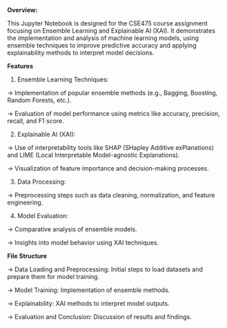 ****Overview:****


This Jupyter Notebook is designed for the CSE475 course assignment focusing on Ensemble Learning and Explainable AI (XAI). It demonstrates the implementation and analysis of machine learning models, using ensemble techniques to improve predictive accuracy and applying explainability methods to interpret model decisions.

**Features**


1) Ensemble Learning Techniques:

-> Implementation of popular ensemble methods (e.g., Bagging, Boosting, Random Forests, etc.).

-> Evaluation of model performance using metrics like accuracy, precision, recall, and F1 score.

2) Explainable AI (XAI):

-> Use of interpretability tools like SHAP (SHapley Additive exPlanations) and LIME (Local Interpretable Model-agnostic Explanations).

-> Visualization of feature importance and decision-making processes.

3) Data Processing:

-> Preprocessing steps such as data cleaning, normalization, and feature engineering.

4) Model Evaluation:

-> Comparative analysis of ensemble models.

-> Insights into model behavior using XAI techniques.

**File Structure**


-> Data Loading and Preprocessing: Initial steps to load datasets and prepare them for model training.

-> Model Training: Implementation of ensemble methods.

-> Explainability: XAI methods to interpret model outputs.

-> Evaluation and Conclusion: Discussion of results and findings.
